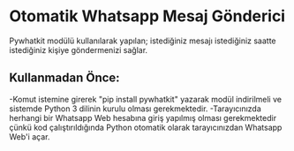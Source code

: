 # **Otomatik Whatsapp Mesaj Gönderici**
Pywhatkit modülü kullanılarak yapılan; istediğiniz mesajı istediğiniz saatte istediğiniz kişiye göndermenizi sağlar.
## Kullanmadan Önce:
-Komut istemine girerek "pip install pywhatkit" yazarak modül indirilmeli ve sistemde Python 3 dilinin kurulu olması gerekmektedir.
-Tarayıcınızda herhangi bir Whatsapp Web hesabına giriş yapılmış olması gerekmektedir çünkü kod çalıştırıldığında Python otomatik olarak tarayıcınızdan Whatsapp Web'i açar.
